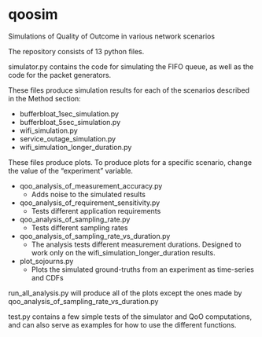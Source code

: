 # qoosim
Simulations of Quality of Outcome in various network scenarios  


The repository consists of 13 python files.

simulator.py contains the code for simulating the FIFO queue, as well as the code for the packet generators.

These files produce simulation results for each of the scenarios described in the Method section:
* bufferbloat_1sec_simulation.py
* bufferbloat_5sec_simulation.py
* wifi_simulation.py
* service_outage_simulation.py
* wifi_simulation_longer_duration.py

These files produce plots. To produce plots for a specific scenario, change the value of the “experiment” variable.
* qoo_analysis_of_measurement_accuracy.py
  * Adds noise to the simulated results
* qoo_analysis_of_requirement_sensitivity.py
  * Tests different application requirements 
* qoo_analysis_of_sampling_rate.py
  * Tests different sampling rates
* qoo_analysis_of_sampling_rate_vs_duration.py
  * The analysis tests different measurement durations. Designed to work only on the wifi_simulation_longer_duration results.
* plot_sojourns.py
  * Plots the simulated ground-truths from an experiment as time-series and CDFs

run_all_analysis.py will produce all of the plots except the ones made by qoo_analysis_of_sampling_rate_vs_duration.py

test.py contains a few simple tests of the simulator and QoO computations, and can also serve as examples for how to use the different functions.
